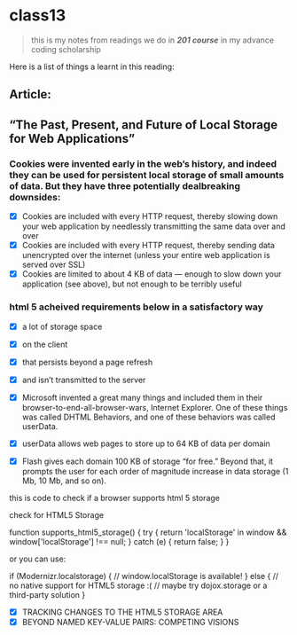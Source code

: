 # class13

> this is my notes from readings we do in **_201 course_** in my advance coding scholarship 

Here is a list of things a learnt in this reading: 

##   Article:

##   “The Past, Present, and Future of Local Storage for Web Applications”

### Cookies were invented early in the web’s history, and indeed they can be used for persistent local storage of small amounts of data. But they have three potentially dealbreaking downsides:

- [x] Cookies are included with every HTTP request, thereby slowing down your web application by 
      needlessly transmitting the same data over and over
- [x] Cookies are included with every HTTP request, thereby sending data unencrypted over the internet 
      (unless your entire web application is served over SSL)
- [x] Cookies are limited to about 4 KB of data — enough to slow down your application (see above), but 
      not enough to be terribly useful

### html 5 acheived requirements below in a satisfactory way

- [x] a lot of storage space
- [x] on the client
- [x] that persists beyond a page refresh
- [x] and isn’t transmitted to the server


- [x] Microsoft invented a great many things and included them in their browser-to-end-all-browser-wars, Internet Explorer. One of these things was called DHTML Behaviors, and one of these behaviors was called userData.
- [x] userData allows web pages to store up to 64 KB of data per domain
- [x] Flash gives each domain 100 KB of storage “for free.” Beyond that, it prompts the user for each 
      order of magnitude increase in data storage (1 Mb, 10 Mb, and so on).

this is code to check if a browser supports html 5 storage

check for HTML5 Storage

function supports_html5_storage() {
  try {
    return 'localStorage' in window && window['localStorage'] !== null;
  } catch (e) {
    return false;
  }
}

or you can use:

if (Modernizr.localstorage) {
  // window.localStorage is available!
} else {
  // no native support for HTML5 storage :(
  // maybe try dojox.storage or a third-party solution
}

- [x] TRACKING CHANGES TO THE HTML5 STORAGE AREA
- [x] BEYOND NAMED KEY-VALUE PAIRS: COMPETING VISIONS